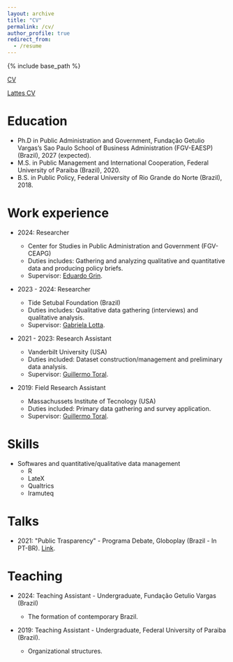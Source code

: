 ```yaml
---
layout: archive
title: "CV"
permalink: /cv/
author_profile: true
redirect_from:
  - /resume
---
```


{% include base_path %}

[CV](https://drive.google.com/file/d/1N1ZQwfammA0LK1fB65XACHCHx2mKAQD-/view?usp=sharing)

[Lattes CV](http://lattes.cnpq.br/9288632163458429)

Education
======
* Ph.D in Public Administration and Government, Fundação Getulio Vargas’s Sao Paulo School of Business Administration (FGV-EAESP) (Brazil), 2027 (expected).
* M.S. in Public Management and International Cooperation, Federal University of Paraiba (Brazil), 2020.
* B.S. in Public Policy, Federal University of Rio Grande do Norte (Brazil), 2018.


Work experience
======
* 2024: Researcher
  * Center for Studies in Public Administration and Government (FGV-CEAPG)
  * Duties includes: Gathering and analyzing qualitative and quantitative data and producing policy briefs.
  * Supervisor: [Eduardo Grin]([https://pesquisa-eaesp.fgv.br/en/professor/gabriela-spanghero-lotta](https://eppg.fgv.br/en/corpo_docente/eduardo-jose-grin)).

* 2023 - 2024: Researcher
  * Tide Setubal Foundation (Brazil)
  * Duties includes: Qualitative data gathering (interviews) and qualitative analysis.
  * Supervisor: [Gabriela Lotta](https://pesquisa-eaesp.fgv.br/en/professor/gabriela-spanghero-lotta).

* 2021 - 2023: Research Assistant
  * Vanderbilt University (USA)
  * Duties included: Dataset construction/management and preliminary data analysis.
  * Supervisor: [Guillermo Toral](https://www.guillermotoral.com/).

* 2019: Field Research Assistant
  * Massachussets Institute of Tecnology (USA)
  * Duties included: Primary data gathering and survey application.
  * Supervisor: [Guillermo Toral](https://www.guillermotoral.com/).

  
Skills
======
* Softwares and quantitative/qualitative data management
  * R
  * LateX
  * Qualtrics
  * Iramuteq
    

Talks
======
  * 2021: "Public Trasparency" - Programa Debate, Globoplay (Brazil - In PT-BR). [Link](https://canaisglobo.globo.com/assistir/futura/debate/v/9372128/).

  
Teaching
======
* 2024: Teaching Assistant - Undergraduate, Fundação Getulio Vargas (Brazil)
  * The formation of contemporary Brazil.

* 2019: Teaching Assistant - Undergraduate, Federal University of Paraiba (Brazil).
  * Organizational structures.
  

